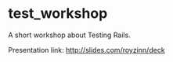 # test_workshop
A short workshop about Testing Rails.

Presentation link: http://slides.com/royzinn/deck
